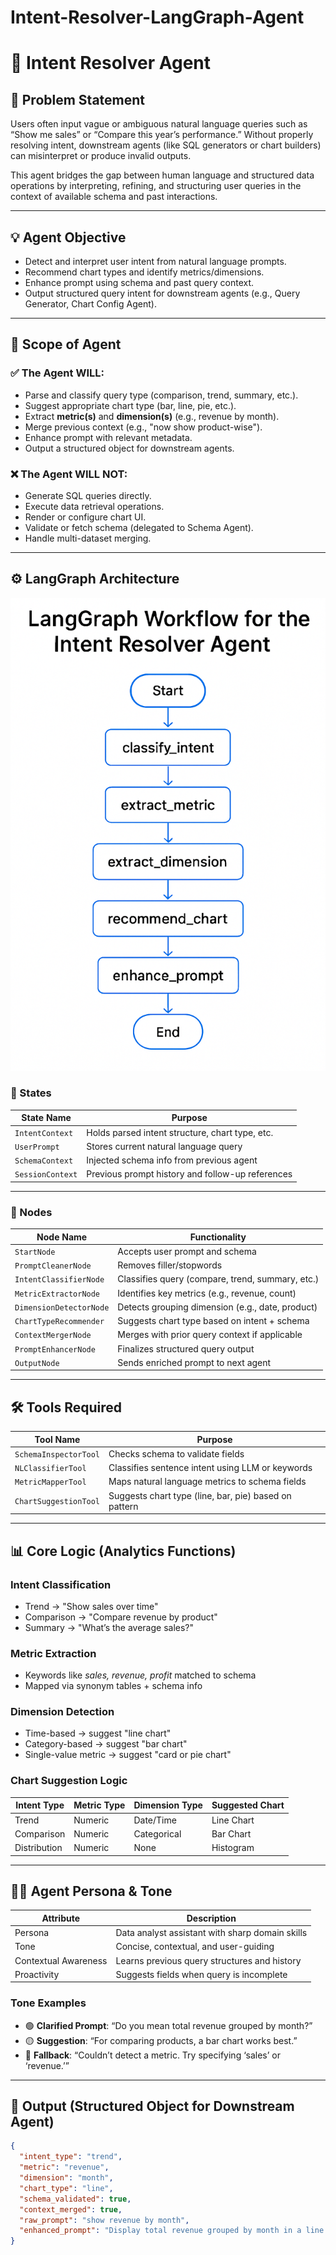 # Intent-Resolver-LangGraph-Agent

# 🧠 Intent Resolver Agent

## 🌟 Problem Statement

Users often input vague or ambiguous natural language queries such as “Show me sales” or “Compare this year’s performance.” Without properly resolving intent, downstream agents (like SQL generators or chart builders) can misinterpret or produce invalid outputs.

This agent bridges the gap between human language and structured data operations by interpreting, refining, and structuring user queries in the context of available schema and past interactions.

---

## 💡 Agent Objective

- Detect and interpret user intent from natural language prompts.
- Recommend chart types and identify metrics/dimensions.
- Enhance prompt using schema and past query context.
- Output structured query intent for downstream agents (e.g., Query Generator, Chart Config Agent).

---

## 📂 Scope of Agent

### ✅ The Agent WILL:
- Parse and classify query type (comparison, trend, summary, etc.).
- Suggest appropriate chart type (bar, line, pie, etc.).
- Extract **metric(s)** and **dimension(s)** (e.g., revenue by month).
- Merge previous context (e.g., "now show product-wise").
- Enhance prompt with relevant metadata.
- Output a structured object for downstream agents.

### ❌ The Agent WILL NOT:
- Generate SQL queries directly.
- Execute data retrieval operations.
- Render or configure chart UI.
- Validate or fetch schema (delegated to Schema Agent).
- Handle multi-dataset merging.

---

## ⚙️ LangGraph Architecture
![LangGraph Workflow](./intent_resolver/Graph_Architecture.png)



### 🔄 States

| State Name            | Purpose                                            |
|-----------------------|----------------------------------------------------|
| `IntentContext`       | Holds parsed intent structure, chart type, etc.    |
| `UserPrompt`          | Stores current natural language query              |
| `SchemaContext`       | Injected schema info from previous agent           |
| `SessionContext`      | Previous prompt history and follow-up references   |

---

### 🧩 Nodes

| Node Name              | Functionality                                        |
|------------------------|-----------------------------------------------------|
| `StartNode`            | Accepts user prompt and schema                      |
| `PromptCleanerNode`    | Removes filler/stopwords                            |
| `IntentClassifierNode` | Classifies query (compare, trend, summary, etc.)    |
| `MetricExtractorNode`  | Identifies key metrics (e.g., revenue, count)       |
| `DimensionDetectorNode`| Detects grouping dimension (e.g., date, product)    |
| `ChartTypeRecommender` | Suggests chart type based on intent + schema        |
| `ContextMergerNode`    | Merges with prior query context if applicable       |
| `PromptEnhancerNode`   | Finalizes structured query output                   |
| `OutputNode`           | Sends enriched prompt to next agent                 |

---

## 🛠️ Tools Required

| Tool Name                | Purpose                                               |
|--------------------------|-------------------------------------------------------|
| `SchemaInspectorTool`    | Checks schema to validate fields                     |
| `NLClassifierTool`       | Classifies sentence intent using LLM or keywords     |
| `MetricMapperTool`       | Maps natural language metrics to schema fields       |
| `ChartSuggestionTool`    | Suggests chart type (line, bar, pie) based on pattern|

---

## 📊 Core Logic (Analytics Functions)

### Intent Classification
- Trend → "Show sales over time"
- Comparison → "Compare revenue by product"
- Summary → "What’s the average sales?"

### Metric Extraction
- Keywords like *sales, revenue, profit* matched to schema
- Mapped via synonym tables + schema info

### Dimension Detection
- Time-based → suggest "line chart"
- Category-based → suggest "bar chart"
- Single-value metric → suggest "card or pie chart"

### Chart Suggestion Logic
| Intent Type  | Metric Type | Dimension Type | Suggested Chart |
|--------------|-------------|----------------|------------------|
| Trend        | Numeric     | Date/Time      | Line Chart       |
| Comparison   | Numeric     | Categorical    | Bar Chart        |
| Distribution | Numeric     | None           | Histogram        |

---

## 🧑‍💼 Agent Persona & Tone

| Attribute            | Description                                       |
|----------------------|---------------------------------------------------|
| Persona              | Data analyst assistant with sharp domain skills   |
| Tone                 | Concise, contextual, and user-guiding             |
| Contextual Awareness | Learns previous query structures and history      |
| Proactivity          | Suggests fields when query is incomplete          |

### Tone Examples

- 🟢 **Clarified Prompt**: “Do you mean total revenue grouped by month?”
- 🟡 **Suggestion**: “For comparing products, a bar chart works best.”
- 🔴 **Fallback**: “Couldn’t detect a metric. Try specifying ‘sales’ or ‘revenue.’”

---

## 📏 Output (Structured Object for Downstream Agent)

```json
{
  "intent_type": "trend",
  "metric": "revenue",
  "dimension": "month",
  "chart_type": "line",
  "schema_validated": true,
  "context_merged": true,
  "raw_prompt": "show revenue by month",
  "enhanced_prompt": "Display total revenue grouped by month in a line chart"
}
